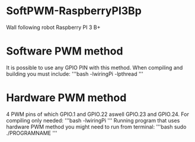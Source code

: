 # SoftPWM-RaspberryPI3Bp
Wall following robot Raspberry PI 3 B+ 
# Software PWM method
It is possible to use any GPIO PIN with this method. 
When compiling and building you must include:
'''bash
-lwiringPi -lpthread
'''

# Hardware PWM method
4 PWM pins of which GPIO.1 and GPIO.22 aswell GPIO.23 and GPIO.24.
For compiling only needed:
'''bash
-lwiringPi
'''
Running program that uses hardware PWM method you might need to run from terminal:
'''bash
sudo ./PROGRAMNAME
'''

 